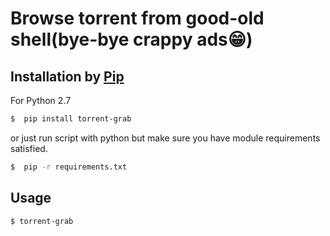 # Browse torrent from good-old shell(bye-bye crappy ads:grin:)


## Installation by [Pip](http://pip.readthedocs.org/en/stable/installing/)
For Python 2.7

```bash
$  pip install torrent-grab
```

or just run script with python
but make sure you have module requirements satisfied.

```bash
$  pip -r requirements.txt
```

## Usage

```bash
$ torrent-grab
```

